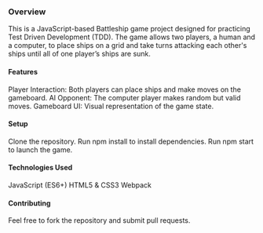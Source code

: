 ### Overview
This is a JavaScript-based Battleship game project designed for practicing Test Driven Development (TDD). The game allows two players, a human and a computer, to place ships on a grid and take turns attacking each other's ships until all of one player’s ships are sunk.

#### Features
Player Interaction: Both players can place ships and make moves on the gameboard.
AI Opponent: The computer player makes random but valid moves.
Gameboard UI: Visual representation of the game state.

#### Setup
Clone the repository.
Run npm install to install dependencies.
Run npm start to launch the game.

#### Technologies Used
JavaScript (ES6+)
HTML5 & CSS3
Webpack

#### Contributing
Feel free to fork the repository and submit pull requests.
